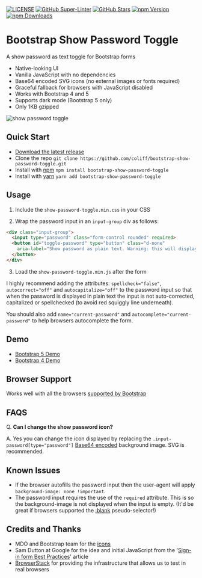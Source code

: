 [![LICENSE](https://img.shields.io/badge/license-MIT-lightgrey.svg)](https://raw.githubusercontent.com/coliff/bootstrap-show-password-toggle/master/LICENSE)
[![GitHub Super-Linter](https://github.com/coliff/bootstrap-show-password-toggle/workflows/Lint%20Code%20Base/badge.svg)](https://github.com/marketplace/actions/super-linter)
[![GitHub Stars](https://img.shields.io/github/stars/coliff/bootstrap-show-password-toggle.svg?label=github%20stars)](https://github.com/coliff/bootstrap-show-password-toggle)
[![npm Version](https://img.shields.io/npm/v/bootstrap-show-password-toggle)](https://www.npmjs.com/package/bootstrap-show-password-toggle)
[![npm Downloads](https://img.shields.io/npm/dt/bootstrap-show-password-toggle.svg)](https://www.npmjs.com/package/bootstrap-show-password-toggle)

# Bootstrap Show Password Toggle

A show password as text toggle for Bootstrap forms

- Native-looking UI
- Vanilla JavaScript with no dependencies
- Base64 encoded SVG icons (no external images or fonts required)
- Graceful fallback for browsers with JavaScript disabled
- Works with Bootstrap 4 and 5
- Supports dark mode (Bootstrap 5 only)
- Only 1KB gzipped

![show password toggle](https://christianoliff.com/img/2020/show-password-toggle-anim.gif)

## Quick Start

- [Download the latest release](https://github.com/coliff/bootstrap-show-password-toggle/)
- Clone the repo `git clone https://github.com/coliff/bootstrap-show-password-toggle.git`
- Install with [npm](https://www.npmjs.com/package/bootstrap-show-password-toggle) `npm install bootstrap-show-password-toggle`
- Install with [yarn](https://yarnpkg.com/package/bootstrap-show-password-toggle) `yarn add bootstrap-show-password-toggle`

## Usage

1. Include the `show-password-toggle.min.css` in your CSS

2. Wrap the password input in an `input-group` div as follows:

```html
<div class="input-group">
  <input type="password" class="form-control rounded" required>
  <button id="toggle-password" type="button" class="d-none"
    aria-label="Show password as plain text. Warning: this will display your password on the screen.">
  </button>
</div>
```

3. Load the `show-password-toggle.min.js` after the form

I highly recommend adding the attributes: `spellcheck="false"`, `autocorrect="off"` and `autocapitalize="off"` to the password input so that when the password is displayed in plain text the input is not auto-corrected, capitalized or spellchecked (to avoid red squiggly line underneath).

You should also add `name="current-password"` and `autocomplete="current-password"` to help browsers autocomplete the form.

## Demo

- [Bootstrap 5 Demo](https://coliff.github.io/bootstrap-show-password-toggle/tests/bootstrap5-sign-in/)
- [Bootstrap 4 Demo](https://coliff.github.io/bootstrap-show-password-toggle/tests/bootstrap4-sign-in/)

## Browser Support

Works well with all the browsers [supported by Bootstrap](https://getbootstrap.com/docs/5.3/getting-started/browsers-devices/#supported-browsers)

## FAQS

Q. **Can I change the show password icon?**

A. Yes you can change the icon displayed by replacing the `.input-password[type="password"]` [Base64 encoded](https://yoksel.github.io/url-encoder/) background image. SVG is recommended.

## Known Issues

- If the browser autofills the password input then the user-agent will apply `background-image: none !important`.
- The password input requires the use of the `required` attribute. This is so the background-image is not displayed when the input is empty. (It'd be great if browsers supported the [:blank](https://developer.mozilla.org/en-US/docs/Web/CSS/:blank) pseudo-selector!)

## Credits and Thanks

- MDO and Bootstrap team for the [icons](https://icons.getbootstrap.com/icons/eye-slash/)
- Sam Dutton at Google for the idea and initial JavaScript from the '[Sign-in form Best Practices](https://web.dev/sign-in-form-best-practices/)' article
- [BrowserStack](https://www.browserstack.com/) for providing the infrastructure that allows us to test in real browsers
